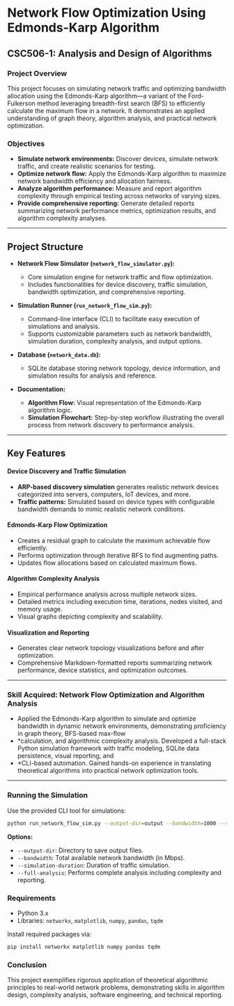 # Network Flow Optimization Using Edmonds-Karp Algorithm

## CSC506-1: Analysis and Design of Algorithms

### Project Overview
This project focuses on simulating network traffic and optimizing bandwidth allocation using the Edmonds-Karp algorithm—a variant of the Ford-Fulkerson method leveraging breadth-first search (BFS) to efficiently calculate the maximum flow in a network. It demonstrates an applied understanding of graph theory, algorithm analysis, and practical network optimization.

### Objectives
- **Simulate network environments:** Discover devices, simulate network traffic, and create realistic scenarios for testing.
- **Optimize network flow:** Apply the Edmonds-Karp algorithm to maximize network bandwidth efficiency and allocation fairness.
- **Analyze algorithm performance:** Measure and report algorithm complexity through empirical testing across networks of varying sizes.
- **Provide comprehensive reporting:** Generate detailed reports summarizing network performance metrics, optimization results, and algorithm complexity analyses.
  
---

## Project Structure

- **Network Flow Simulator (`network_flow_simulator.py`):**
  - Core simulation engine for network traffic and flow optimization.
  - Includes functionalities for device discovery, traffic simulation, bandwidth optimization, and comprehensive reporting.

- **Simulation Runner (`run_network_flow_sim.py`):**
  - Command-line interface (CLI) to facilitate easy execution of simulations and analysis.
  - Supports customizable parameters such as network bandwidth, simulation duration, complexity analysis, and output options.

- **Database (`network_data.db`):**
  - SQLite database storing network topology, device information, and simulation results for analysis and reference.

- **Documentation:**
  - **Algorithm Flow:** Visual representation of the Edmonds-Karp algorithm logic.
  - **Simulation Flowchart:** Step-by-step workflow illustrating the overall process from network discovery to performance analysis.

---

## Key Features

#### Device Discovery and Traffic Simulation
- **ARP-based discovery simulation** generates realistic network devices categorized into servers, computers, IoT devices, and more.
- **Traffic patterns:** Simulated based on device types with configurable bandwidth demands to mimic realistic network conditions.

#### Edmonds-Karp Flow Optimization
- Creates a residual graph to calculate the maximum achievable flow efficiently.
- Performs optimization through iterative BFS to find augmenting paths.
- Updates flow allocations based on calculated maximum flows.

#### Algorithm Complexity Analysis
- Empirical performance analysis across multiple network sizes.
- Detailed metrics including execution time, iterations, nodes visited, and memory usage.
- Visual graphs depicting complexity and scalability.

#### Visualization and Reporting
- Generates clear network topology visualizations before and after optimization.
- Comprehensive Markdown-formatted reports summarizing network performance, device statistics, and optimization outcomes.

---

### Skill Acquired: Network Flow Optimization and Algorithm Analysis
- Applied the Edmonds-Karp algorithm to simulate and optimize bandwidth in dynamic network environments, demonstrating proficiency in graph theory, BFS-based max-flow
- *calculation, and algorithmic complexity analysis. Developed a full-stack Python simulation framework with traffic modeling, SQLite data persistence, visual reporting, and
- *CLI-based automation. Gained hands-on experience in translating theoretical algorithms into practical network optimization tools.

--- 

### Running the Simulation

Use the provided CLI tool for simulations:

```bash
python run_network_flow_sim.py --output-dir=output --bandwidth=1000 --simulation-duration=60 --simulation-samples=10 --full-analysis
```

**Options:**
- `--output-dir`: Directory to save output files.
- `--bandwidth`: Total available network bandwidth (in Mbps).
- `--simulation-duration`: Duration of traffic simulation.
- `--full-analysis`: Performs complete analysis including complexity and reporting.

### Requirements
- Python 3.x
- Libraries: `networkx`, `matplotlib`, `numpy`, `pandas`, `tqdm`

Install required packages via:
```bash
pip install networkx matplotlib numpy pandas tqdm
```

### Conclusion
This project exemplifies rigorous application of theoretical algorithmic principles to real-world network problems, demonstrating skills in algorithm design, complexity analysis, software engineering, and technical reporting.

